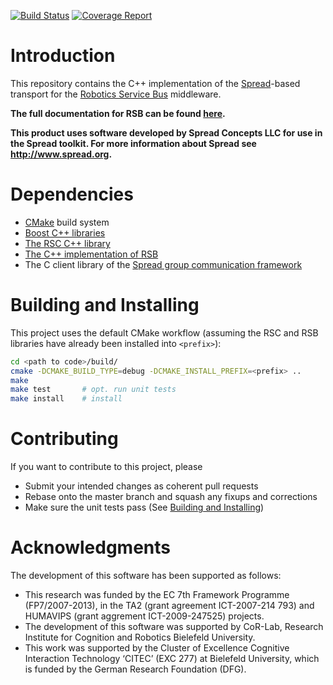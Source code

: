 [![Build Status](https://travis-ci.org/open-rsx/rsb-spread-cpp.svg?branch=master)](https://travis-ci.org/open-rsx/rsb-spread-cpp) [![Coverage Report](https://codecov.io/gh/open-rsx/rsb-spread-cpp/branch/master/graph/badge.svg)](https://codecov.io/gh/open-rsx/rsb-spread-cpp)

# Introduction

This repository contains the C++ implementation of the [Spread][spread]-based transport for the [Robotics Service Bus][rsb] middleware.

**The full documentation for RSB can be found [here][rsb-doc].**

**This product uses software developed by Spread Concepts LLC for use in the Spread toolkit. For more information about Spread see <http://www.spread.org>.**

# Dependencies

* [CMake][cmake] build system
* [Boost C++ libraries][boost]
* [The RSC C++ library][rsc]
* [The C++ implementation of RSB][rsb-cpp]
* The C client library of the [Spread group communication framework][spread]

# Building and Installing

This project uses the default CMake workflow (assuming the RSC and RSB libraries have already been installed into `<prefix>`):

```sh
cd <path to code>/build/
cmake -DCMAKE_BUILD_TYPE=debug -DCMAKE_INSTALL_PREFIX=<prefix> ..
make
make test       # opt. run unit tests
make install    # install
```

<!-- To generate a coverage report chose `coverage` as CMake build type and do -->
<!--  -->
<!-- ```sh -->
<!-- make -->
<!-- make test -->
<!-- make coverage -->
<!-- ``` -->

# Contributing

If you want to contribute to this project, please

* Submit your intended changes as coherent pull requests
* Rebase onto the master branch and squash any fixups and corrections
* Make sure the unit tests pass (See [Building and Installing](#building-and-installing))

# Acknowledgments

The development of this software has been supported as follows:

* This research was funded by the EC 7th Framework Programme (FP7/2007-2013), in the TA2 (grant agreement ICT-2007-214 793) and HUMAVIPS (grant aggrement ICT-2009-247525) projects.
* The development of this software was supported by CoR-Lab, Research Institute for Cognition and Robotics Bielefeld University.
* This work was supported by the Cluster of Excellence Cognitive Interaction Technology ‘CITEC’ (EXC 277) at Bielefeld University, which is funded by the German Research Foundation (DFG).

[boost]: https://www.boost.org/

[cmake]: https://cmake.org/

[spread]: https://www.spread.org

[rsc]: https://github.com/open-rsx/rsc
[rsb]: https://github.com/open-rsx
[rsb-cpp]: https://github.com/open-rsx/rsb-cpp
[rsb-doc]: https://open-rsx.github.io/rsb-manual/
